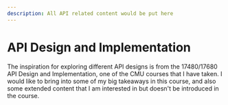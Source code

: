 ```yaml
---
description: All API related content would be put here
---
```


# API Design and Implementation

The inspiration for exploring different API designs is from the 17480/17680 API Design and Implementation, one of the CMU courses that I have taken. I would like to bring into some of my big takeaways in this course, and also some extended content that I am interested in but doesn't be introduced in the course.
